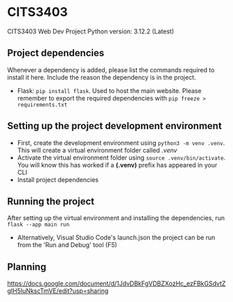 # CITS3403
CITS3403 Web Dev Project
Python version: 3.12.2 (Latest)

## Project dependencies
Whenever a dependency is added, please list the commands required to install it here. Include the reason the dependency is in the project.
- Flask: `pip install flask`. Used to host the main website.
Please remember to export the required dependencies with `pip freeze > requirements.txt`

## Setting up the project development environment
- First, create the development environment using `python3 -m venv .venv`. This will create a virtual environment folder called *.venv*
- Activate the virtual environment folder using `source .venv/bin/activate`. You will know this has worked if a **(.venv)** prefix has appeared in your CLI
- Install project dependencies

## Running the project
After setting up the virtual environment and installing the dependencies, run `flask --app main run`
- Alternatively, Visual Studio Code's launch.json the project can be run from the 'Run and Debug' tool (F5)

## Planning
https://docs.google.com/document/d/1JdvDBkFgVDBZXozHc_ezFBkGSdvtZgIH5IuNkscTmVE/edit?usp=sharing
